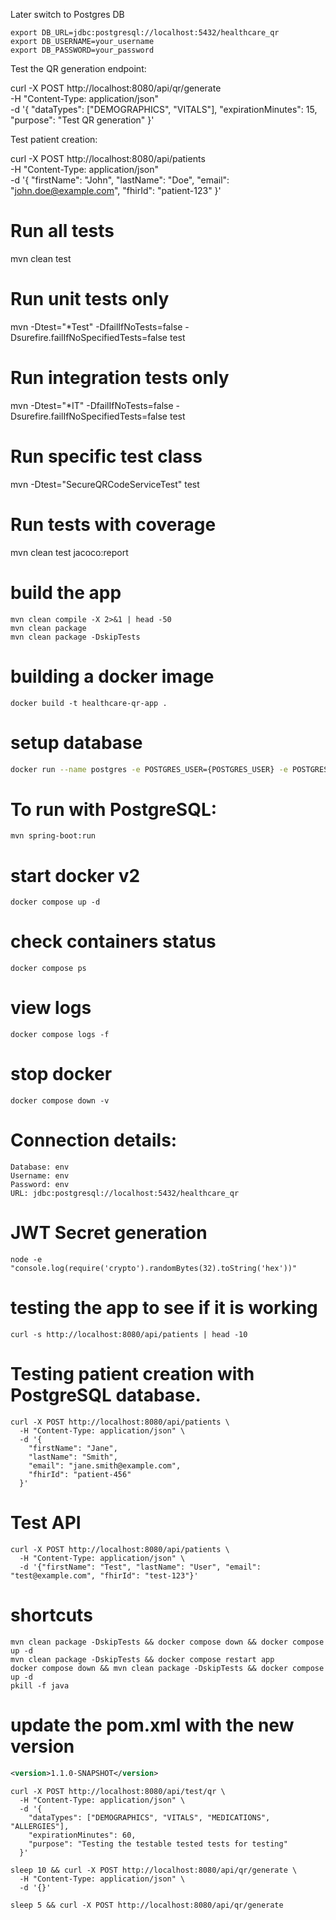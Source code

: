 Later switch to Postgres DB

```
export DB_URL=jdbc:postgresql://localhost:5432/healthcare_qr
export DB_USERNAME=your_username
export DB_PASSWORD=your_password
```
Test the QR generation endpoint:

curl -X POST http://localhost:8080/api/qr/generate \
  -H "Content-Type: application/json" \
  -d '{
    "dataTypes": ["DEMOGRAPHICS", "VITALS"],
    "expirationMinutes": 15,
    "purpose": "Test QR generation"
  }'

Test patient creation:

curl -X POST http://localhost:8080/api/patients \
  -H "Content-Type: application/json" \
  -d '{
    "firstName": "John",
    "lastName": "Doe",
    "email": "john.doe@example.com",
    "fhirId": "patient-123"
  }'

# Run all tests
mvn clean test

# Run unit tests only
mvn -Dtest="*Test" -DfailIfNoTests=false -Dsurefire.failIfNoSpecifiedTests=false test

# Run integration tests only  
mvn -Dtest="*IT" -DfailIfNoTests=false -Dsurefire.failIfNoSpecifiedTests=false test

# Run specific test class
mvn -Dtest="SecureQRCodeServiceTest" test

# Run tests with coverage
mvn clean test jacoco:report

# build the app
```
mvn clean compile -X 2>&1 | head -50
mvn clean package
mvn clean package -DskipTests
```

# building a docker image
```
docker build -t healthcare-qr-app .
```

# setup database
```bash
docker run --name postgres -e POSTGRES_USER={POSTGRES_USER} -e POSTGRES_PASSWORD={POSTGRES_PASSWORD} -e POSTGRES_DB={POSTGRES_DB} -p 5432:5432 -d postgres
```
# To run with PostgreSQL:
```
mvn spring-boot:run
```

# start docker v2
```
docker compose up -d
```

# check containers status
```
docker compose ps
```

# view logs
```
docker compose logs -f
```

# stop docker
```
docker compose down -v
```

# Connection details:
```
Database: env
Username: env
Password: env
URL: jdbc:postgresql://localhost:5432/healthcare_qr
```

# JWT Secret generation
```
node -e "console.log(require('crypto').randomBytes(32).toString('hex'))"
```

# testing the app to see if it is working
```
curl -s http://localhost:8080/api/patients | head -10
```

# Testing patient creation with PostgreSQL database.
```
curl -X POST http://localhost:8080/api/patients \
  -H "Content-Type: application/json" \
  -d '{
    "firstName": "Jane",
    "lastName": "Smith",
    "email": "jane.smith@example.com",
    "fhirId": "patient-456"
  }'
```

# Test API
```
curl -X POST http://localhost:8080/api/patients \
  -H "Content-Type: application/json" \
  -d '{"firstName": "Test", "lastName": "User", "email": "test@example.com", "fhirId": "test-123"}'
```

# shortcuts
```
mvn clean package -DskipTests && docker compose down && docker compose up -d
mvn clean package -DskipTests && docker compose restart app
docker compose down && mvn clean package -DskipTests && docker compose up -d
pkill -f java
```

# update the pom.xml with the new version
```xml
<version>1.1.0-SNAPSHOT</version>
```

```
curl -X POST http://localhost:8080/api/test/qr \
  -H "Content-Type: application/json" \
  -d '{
    "dataTypes": ["DEMOGRAPHICS", "VITALS", "MEDICATIONS", "ALLERGIES"],
    "expirationMinutes": 60,
    "purpose": "Testing the testable tested tests for testing"
  }'
```

```
sleep 10 && curl -X POST http://localhost:8080/api/qr/generate \
  -H "Content-Type: application/json" \
  -d '{}'
```

```
sleep 5 && curl -X POST http://localhost:8080/api/qr/generate
```